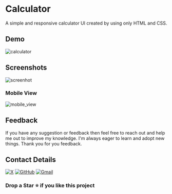# Calculator

A simple and responsive calculator UI created by using only HTML and CSS.

## Demo

![calculator](https://github.com/PartikBolan/calculator/assets/157514773/c5a344dd-aee5-4ee9-a7b9-7a39aeb325fd)

## Screenshots

![screenhot](https://github.com/PartikBolan/calculator/assets/157514773/8c7bda9e-e9ac-45fd-b437-814c1af43516)

### Mobile View

![mobile_view](https://github.com/PartikBolan/calculator/assets/157514773/277de8f0-0846-4517-9404-1917fedf8585)

## Feedback
 
If you have any suggestion or feedback then feel free to reach out and help me out to improve my knowledge. I'm always eager to learn and adopt new things. Thank you for you feedback.

## Contact Details 

 [![X](https://img.shields.io/badge/Twitter-%23000000.svg?style=for-the-badge&logo=X&logoColor=white)](https://x.com/bolanpartik10)
 [![GitHub](https://img.shields.io/badge/github-%23121011.svg?style=for-the-badge&logo=github&logoColor=white)](https://github.com/PartikBolan)
 [![Gmail](https://img.shields.io/badge/Gmail-D14836?style=for-the-badge&logo=gmail&logoColor=white)](mailto:bolanpartik@gmail.com)

### Drop a Star ⭐️ if you like this project